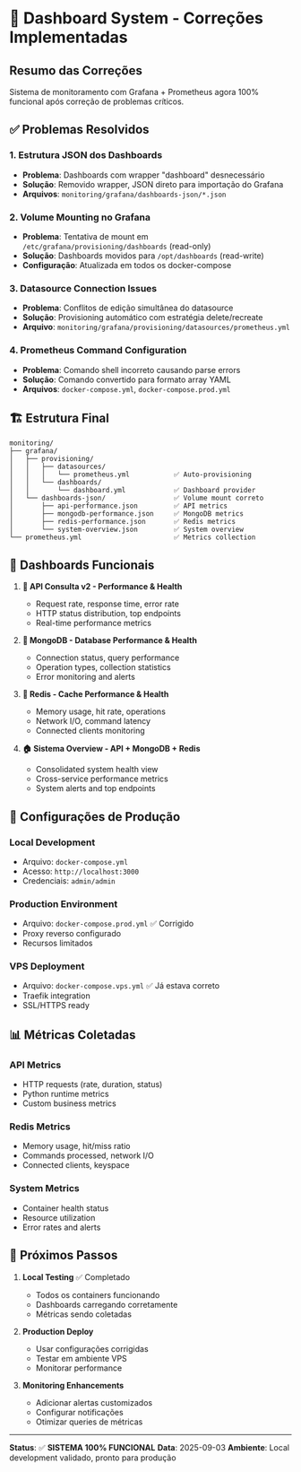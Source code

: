 # 🎉 Dashboard System - Correções Implementadas

## Resumo das Correções

Sistema de monitoramento com Grafana + Prometheus agora 100% funcional após correção de problemas críticos.

## ✅ Problemas Resolvidos

### 1. **Estrutura JSON dos Dashboards**
- **Problema**: Dashboards com wrapper "dashboard" desnecessário
- **Solução**: Removido wrapper, JSON direto para importação do Grafana
- **Arquivos**: `monitoring/grafana/dashboards-json/*.json`

### 2. **Volume Mounting no Grafana**
- **Problema**: Tentativa de mount em `/etc/grafana/provisioning/dashboards` (read-only)
- **Solução**: Dashboards movidos para `/opt/dashboards` (read-write)
- **Configuração**: Atualizada em todos os docker-compose

### 3. **Datasource Connection Issues**
- **Problema**: Conflitos de edição simultânea do datasource
- **Solução**: Provisioning automático com estratégia delete/recreate
- **Arquivo**: `monitoring/grafana/provisioning/datasources/prometheus.yml`

### 4. **Prometheus Command Configuration**
- **Problema**: Comando shell incorreto causando parse errors
- **Solução**: Comando convertido para formato array YAML
- **Arquivos**: `docker-compose.yml`, `docker-compose.prod.yml`

## 🏗️ Estrutura Final

```
monitoring/
├── grafana/
│   ├── provisioning/
│   │   ├── datasources/
│   │   │   └── prometheus.yml           ✅ Auto-provisioning
│   │   └── dashboards/
│   │       └── dashboard.yml            ✅ Dashboard provider
│   └── dashboards-json/                 ✅ Volume mount correto
│       ├── api-performance.json         ✅ API metrics
│       ├── mongodb-performance.json     ✅ MongoDB metrics  
│       ├── redis-performance.json       ✅ Redis metrics
│       └── system-overview.json         ✅ System overview
└── prometheus.yml                       ✅ Metrics collection
```

## 🚀 Dashboards Funcionais

1. **🚀 API Consulta v2 - Performance & Health**
   - Request rate, response time, error rate
   - HTTP status distribution, top endpoints
   - Real-time performance metrics

2. **🍃 MongoDB - Database Performance & Health**
   - Connection status, query performance
   - Operation types, collection statistics
   - Error monitoring and alerts

3. **🔴 Redis - Cache Performance & Health**
   - Memory usage, hit rate, operations
   - Network I/O, command latency
   - Connected clients monitoring

4. **🏠 Sistema Overview - API + MongoDB + Redis**
   - Consolidated system health view
   - Cross-service performance metrics
   - System alerts and top endpoints

## 🔧 Configurações de Produção

### Local Development
- Arquivo: `docker-compose.yml`
- Acesso: `http://localhost:3000`
- Credenciais: `admin/admin`

### Production Environment
- Arquivo: `docker-compose.prod.yml` ✅ Corrigido
- Proxy reverso configurado
- Recursos limitados

### VPS Deployment
- Arquivo: `docker-compose.vps.yml` ✅ Já estava correto
- Traefik integration
- SSL/HTTPS ready

## 📊 Métricas Coletadas

### API Metrics
- HTTP requests (rate, duration, status)
- Python runtime metrics
- Custom business metrics

### Redis Metrics
- Memory usage, hit/miss ratio
- Commands processed, network I/O
- Connected clients, keyspace

### System Metrics
- Container health status
- Resource utilization
- Error rates and alerts

## 🎯 Próximos Passos

1. **Local Testing** ✅ Completado
   - Todos os containers funcionando
   - Dashboards carregando corretamente
   - Métricas sendo coletadas

2. **Production Deploy**
   - Usar configurações corrigidas
   - Testar em ambiente VPS
   - Monitorar performance

3. **Monitoring Enhancements**
   - Adicionar alertas customizados
   - Configurar notificações
   - Otimizar queries de métricas

---

**Status**: ✅ **SISTEMA 100% FUNCIONAL**
**Data**: 2025-09-03
**Ambiente**: Local development validado, pronto para produção
